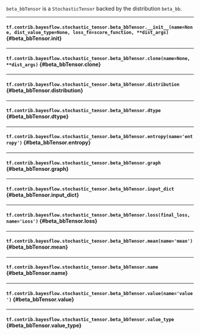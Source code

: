 `beta_bbTensor` is a `StochasticTensor` backed by the distribution `beta_bb`.
- - -

#### `tf.contrib.bayesflow.stochastic_tensor.beta_bbTensor.__init__(name=None, dist_value_type=None, loss_fn=score_function, **dist_args)` {#beta_bbTensor.__init__}




- - -

#### `tf.contrib.bayesflow.stochastic_tensor.beta_bbTensor.clone(name=None, **dist_args)` {#beta_bbTensor.clone}




- - -

#### `tf.contrib.bayesflow.stochastic_tensor.beta_bbTensor.distribution` {#beta_bbTensor.distribution}




- - -

#### `tf.contrib.bayesflow.stochastic_tensor.beta_bbTensor.dtype` {#beta_bbTensor.dtype}




- - -

#### `tf.contrib.bayesflow.stochastic_tensor.beta_bbTensor.entropy(name='entropy')` {#beta_bbTensor.entropy}




- - -

#### `tf.contrib.bayesflow.stochastic_tensor.beta_bbTensor.graph` {#beta_bbTensor.graph}




- - -

#### `tf.contrib.bayesflow.stochastic_tensor.beta_bbTensor.input_dict` {#beta_bbTensor.input_dict}




- - -

#### `tf.contrib.bayesflow.stochastic_tensor.beta_bbTensor.loss(final_loss, name='Loss')` {#beta_bbTensor.loss}




- - -

#### `tf.contrib.bayesflow.stochastic_tensor.beta_bbTensor.mean(name='mean')` {#beta_bbTensor.mean}




- - -

#### `tf.contrib.bayesflow.stochastic_tensor.beta_bbTensor.name` {#beta_bbTensor.name}




- - -

#### `tf.contrib.bayesflow.stochastic_tensor.beta_bbTensor.value(name='value')` {#beta_bbTensor.value}




- - -

#### `tf.contrib.bayesflow.stochastic_tensor.beta_bbTensor.value_type` {#beta_bbTensor.value_type}




